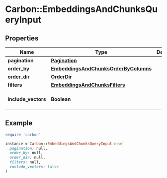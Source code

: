 # Carbon::EmbeddingsAndChunksQueryInput

## Properties

| Name | Type | Description | Notes |
| ---- | ---- | ----------- | ----- |
| **pagination** | [**Pagination**](Pagination.md) |  | [optional] |
| **order_by** | [**EmbeddingsAndChunksOrderByColumns**](EmbeddingsAndChunksOrderByColumns.md) |  | [optional] |
| **order_dir** | [**OrderDir**](OrderDir.md) |  | [optional] |
| **filters** | [**EmbeddingsAndChunksFilters**](EmbeddingsAndChunksFilters.md) |  |  |
| **include_vectors** | **Boolean** |  | [optional][default to false] |

## Example

```ruby
require 'carbon'

instance = Carbon::EmbeddingsAndChunksQueryInput.new(
  pagination: null,
  order_by: null,
  order_dir: null,
  filters: null,
  include_vectors: false
)
```

